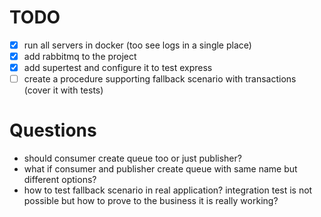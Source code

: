 # TODO

- [x] run all servers in docker (too see logs in a single place)
- [x] add rabbitmq to the project
- [x] add supertest and configure it to test express
- [ ] create a procedure supporting fallback scenario with transactions (cover it with tests)

# Questions

- should consumer create queue too or just publisher?
- what if consumer and publisher create queue with same name but different options?
- how to test fallback scenario in real application? integration test is not possible but how to prove to the business it is really working?
